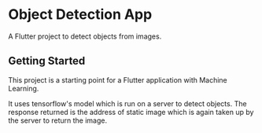 # Object Detection App

A Flutter project to detect objects from images.

## Getting Started

This project is a starting point for a Flutter application with Machine Learning.

It uses tensorflow's model which is run on a server to detect objects.
The response returned is the address of static image which is again taken up by the server to return the image.
